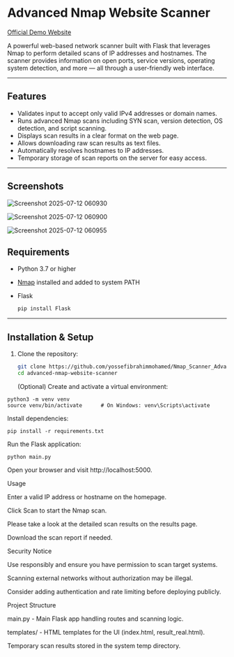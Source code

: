 # Advanced Nmap Website Scanner
[Official Demo Website](https://c01378ea-e2ef-49fc-a5ea-189adcdf11a0-00-21gdtq58c01lg.riker.replit.dev/) 

A powerful web-based network scanner built with Flask that leverages Nmap to perform detailed scans of IP addresses and hostnames. The scanner provides information on open ports, service versions, operating system detection, and more — all through a user-friendly web interface.

---

## Features

- Validates input to accept only valid IPv4 addresses or domain names.
- Runs advanced Nmap scans including SYN scan, version detection, OS detection, and script scanning.
- Displays scan results in a clear format on the web page.
- Allows downloading raw scan results as text files.
- Automatically resolves hostnames to IP addresses.
- Temporary storage of scan reports on the server for easy access.

---
## Screenshots

![Screenshot 2025-07-12 060930](https://github.com/user-attachments/assets/04acfe30-fc8f-4cfb-8611-622fbc6e50aa)

![Screenshot 2025-07-12 060900](https://github.com/user-attachments/assets/d1d959d4-bfe0-4b10-a3a4-cd98e9f157cf)

![Screenshot 2025-07-12 060955](https://github.com/user-attachments/assets/a70c7116-0f17-4d15-a9ad-3269b3022db1)

## Requirements

- Python 3.7 or higher
- [Nmap](https://nmap.org/download.html) installed and added to system PATH
- Flask
  
  ```bash
  pip install Flask
  ```

---

## Installation & Setup

1. Clone the repository:
   ```bash
   git clone https://github.com/yossefibrahimmohamed/Nmap_Scanner_Advanced.git
   cd advanced-nmap-website-scanner
   ```
   
    (Optional) Create and activate a virtual environment:
```
python3 -m venv venv
source venv/bin/activate      # On Windows: venv\Scripts\activate
```
Install dependencies:
```
pip install -r requirements.txt
```
Run the Flask application:
```
python main.py
```

Open your browser and visit http://localhost:5000.

Usage

  Enter a valid IP address or hostname on the homepage.

  Click Scan to start the Nmap scan.

  Please take a look at the detailed scan results on the results page.

  Download the scan report if needed.

Security Notice

  Use responsibly and ensure you have permission to scan target systems.

  Scanning external networks without authorization may be illegal.

  Consider adding authentication and rate limiting before deploying publicly.

Project Structure

  main.py - Main Flask app handling routes and scanning logic.

  templates/ - HTML templates for the UI (index.html, result_real.html).

  Temporary scan results stored in the system temp directory.


